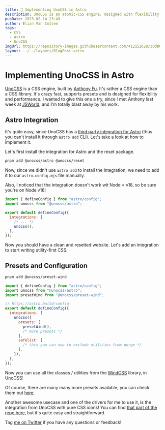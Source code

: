 ```yaml
---
title: 💄 Implementing UnoCSS in Astro
description: UnoCSS is an atomic-CSS engine, designed with flexibility and performance in mind, I wanted to give it a try. Let's take a look at implementing it in Astro and see how it works.
pubDate: 2023-02-14 23:49
author: Elian Van Cutsem
tags:
  - CSS
  - Astro
  - UnoCSS
imgUrl: https://repository-images.githubusercontent.com/412152628/30d80147-4535-4ff1-9837-b9015eecbb07
layout: ../../layouts/BlogPost.astro
---
```


# Implementing UnoCSS in Astro

[UnoCSS](https://github.com/unocss/unocss) is a CSS engine, built by [Anthony Fu](https://antfu.me). It's rather a CSS engine than a CSS library. It's crazy fast, supports presets and is designed for flexibility and performance. I wanted to give this one a try, since I met Anthony last week at [JSWorld](https://www.jsworldconference.com), and I'm totally blast away by his work.

## Astro Integration

It's quite easy, since UnoCSS has a [third party integration for Astro](https://github.com/unocss/unocss/tree/main/packages/astro) (thus you can't install it through `astro add` CLI). Let's take a look at how to implement it.

Let's first install the integration for Astro and the reset package.

```bash
pnpm add @unocss/astro @unocss/reset
```

Now, since we didn't use `astro add` to install the integration, we need to add it to our `astro.config.mjs` file manually.

Also, I noticed that the integration doesn't work wit Node < v18, so be sure you're on Node v18!

```js
import { defineConfig } from "astro/config";
import unocss from "@unocss/astro";

export default defineConfig({
  integrations: [
    /* ... */
    unocss(),
  ],
});
```

Now you should have a clean and resetted website. Let's add an integration to start writing utility-first CSS.

## Presets and Configuration

```bash
pnpm add @unocss/preset-wind
```

```js
import { defineConfig } from "astro/config";
import unocss from "@unocss/astro";
import presetWind from "@unocss/preset-wind";

// https://astro.build/config
export default defineConfig({
  integrations: [
    unocss({
      presets: [
        presetWind(),
        /* more presets */
      ],
      safelist: [
        /* this you can use to exclude utilities from purge */
      ],
    }),
  ],
});
```

Now you can use all the classes / utilities from the [WindCSS](https://windicss.org) library, in UnoCSS!

Of course, there are many many more presets available, you can check them out [here](https://github.com/unocss/unocss#presets).

Another awesome usecase and one of the drivers for me to use it, is the integration from UnoCSS with pure CSS icons! You can find [that part of the repo here](https://github.com/unocss/unocss/tree/main/packages/preset-icons/), but it's quite easy and straightforward.

Tag [me on Twitter](https://www.twitter.com/eliancodes) if you have any questions or feedback!
